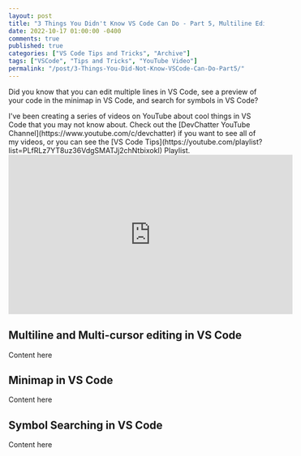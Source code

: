 ```yaml
---
layout: post
title: "3 Things You Didn't Know VS Code Can Do - Part 5, Multiline Editing Minimap, and Symbol Searching in VS Code"
date: 2022-10-17 01:00:00 -0400
comments: true
published: true
categories: ["VS Code Tips and Tricks", "Archive"]
tags: ["VSCode", "Tips and Tricks", "YouTube Video"]
permalink: "/post/3-Things-You-Did-Not-Know-VSCode-Can-Do-Part5/"
---
```


Did you know that you can edit multiple lines in VS Code, see a preview of your code in the minimap in VS Code, and search for symbols in VS Code?

<div class="message">
I've been creating a series of videos on YouTube about cool things in VS Code that you may not know about. Check out the [DevChatter YouTube Channel](https://www.youtube.com/c/devchatter) if you want to see all of my videos, or you can see the [VS Code Tips](https://youtube.com/playlist?list=PLfRLz7YT8uz36VdgSMATJj2chNtbixokI) Playlist.
</div>

<div class="video-container">
    <iframe width="560" height="315" src="https://www.youtube.com/embed/6oKu_0VC0fY" title="YouTube video player" frameborder="0" allow="accelerometer; autoplay; clipboard-write; encrypted-media; gyroscope; picture-in-picture" allowfullscreen></iframe>
</div>

## Multiline and Multi-cursor editing in VS Code

Content here

## Minimap in VS Code

Content here

## Symbol Searching in VS Code

Content here
